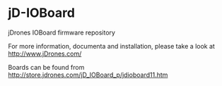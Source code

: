 jD-IOBoard
==========

jDrones IOBoard firmware repository

For more information, documenta and installation, please take a look at http://www.jDrones.com/


Boards can be found from http://store.jdrones.com/jD_IOBoard_p/jdioboard11.htm


